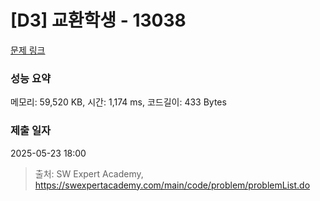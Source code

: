 # [D3] 교환학생 - 13038 

[문제 링크](https://swexpertacademy.com/main/code/problem/problemDetail.do?contestProbId=AXxNn6GaPW4DFASZ) 

### 성능 요약

메모리: 59,520 KB, 시간: 1,174 ms, 코드길이: 433 Bytes

### 제출 일자

2025-05-23 18:00



> 출처: SW Expert Academy, https://swexpertacademy.com/main/code/problem/problemList.do